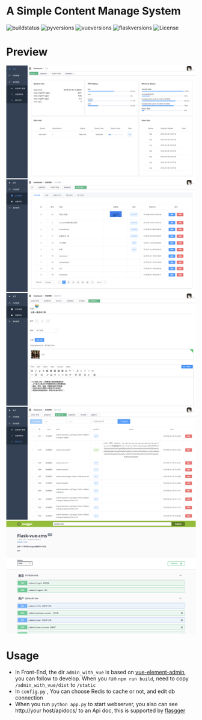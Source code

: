 # A Simple Content Manage System

![buildstatus](https://travis-ci.org/hjlarry/flask-vue-cms.svg?branch=master)
![pyversions](https://img.shields.io/badge/python%20-3.6%2B-blue.svg)
![vueversions](https://img.shields.io/badge/Vue-2.9.3-4fc08d.svg)
![flaskversions](https://img.shields.io/badge/flask-0.12.2-4fc08d.svg)
![License](https://img.shields.io/cocoapods/l/AFNetworking.svg)


# Preview
![效果图](Screenshots/1.png)
![效果图](Screenshots/2.png)
![效果图](Screenshots/3.png)
![效果图](Screenshots/4.png)
![效果图](Screenshots/5.png)


# Usage
* In Front-End, the dir `admin_with_vue` is based on [vue-element-admin](https://github.com/PanJiaChen/vue-element-admin), you can follow to develop. When you run `npm run build`, need to copy `/admin_with_vue/dist` to `/static`
* In `config.py` , You can choose Redis to cache or not, and edit db connection
* When you run `python app.py` to start webserver, you also can see http://your host/apidocs/ to an Api doc, this is supported by [flasgger](https://github.com/rochacbruno/flasgger)